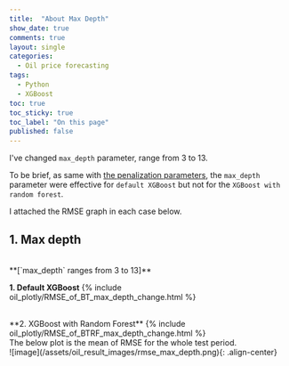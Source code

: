 ```yaml
---
title:  "About Max Depth"
show_date: true
comments: true
layout: single
categories:
  - Oil price forecasting
tags:
  - Python
  - XGBoost
toc: true
toc_sticky: true
toc_label: "On this page"
published: false
---
```


I've changed `max_depth` parameter, range from 3 to 13.

To be brief, as same with [the penalization parameters](/oil%20price%20forecasting/about-penalization), the `max_depth` parameter were effective for `default XGBoost` but not for the `XGBoost with random forest`.<br>

I attached the RMSE graph in each case below.<br>

## 1. Max depth
<br>
**[`max_depth` ranges from 3 to 13]**

**1. Default XGBoost**
{% include oil_plotly/RMSE_of_BT_max_depth_change.html %}

<br>
**2. XGBoost with Random Forest**
{% include oil_plotly/RMSE_of_BTRF_max_depth_change.html %}
<br>
The below plot is the mean of RMSE for the whole test period.
<br>

<span>
![image](/assets/oil_result_images/rmse_max_depth.png){: .align-center}
</span>